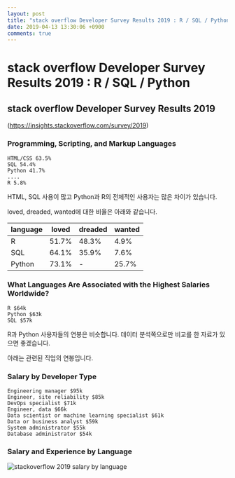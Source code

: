 ```yaml
---
layout: post
title: "stack overflow Developer Survey Results 2019 : R / SQL / Python "
date: 2019-04-13 13:30:06 +0900
comments: true
---
```

# stack overflow Developer Survey Results 2019 : R / SQL / Python

## stack overflow Developer Survey Results 2019
(https://insights.stackoverflow.com/survey/2019)

### Programming, Scripting, and Markup Languages
~~~
HTML/CSS 63.5%
SQL 54.4%
Python 41.7%
....
R 5.8%
~~~

HTML, SQL 사용이 많고 Python과 R의 전체적인 사용자는 많은 차이가 있습니다.

loved, dreaded, wanted에 대한 비율은 아래와 같습니다.

language |     loved     |     dreaded     |     wanted    
---------|---------------|-----------------|----------------
R | 51.7% | 48.3% | 4.9%
SQL | 64.1% | 35.9% | 7.6%
Python | 73.1% | - | 25.7%


### What Languages Are Associated with the Highest Salaries Worldwide?
~~~
R $64k
Python $63k
SQL $57k
~~~

R과 Python 사용자들의 연봉은 비슷합니다. 데이터 분석쪽으로만 비교를 한 자료가 있으면 좋겠습니다.

아래는 관련된 직업의 연봉입니다.

### Salary by Developer Type
~~~
Engineering manager $95k
Engineer, site reliability $85k
DevOps specialist $71k
Engineer, data $66k
Data scientist or machine learning specialist $61k
Data or business analyst $59k
System administrator $55k
Database administrator $54k
~~~

### Salary and Experience by Language
![stackoverflow 2019 salary by language]( https://cdn.sstatic.net/insights/Img/Survey/2019/salary_language-1.svg)

